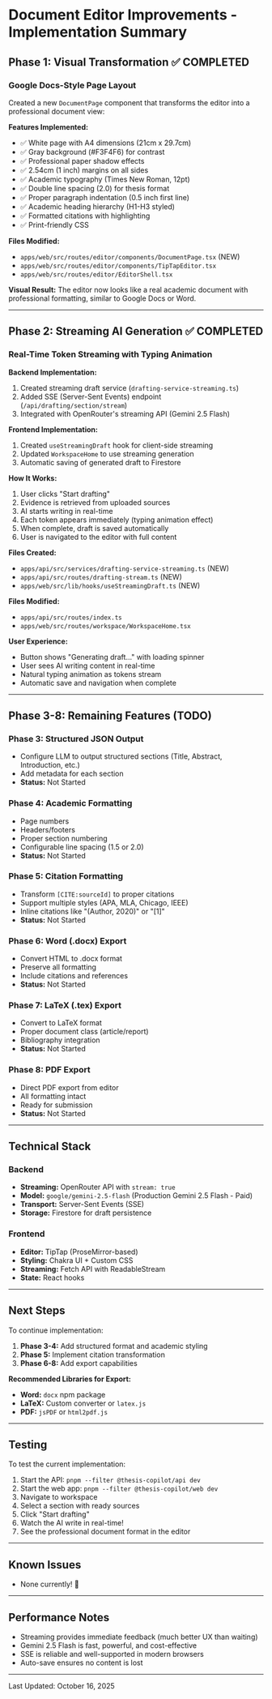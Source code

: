 # Document Editor Improvements - Implementation Summary

## Phase 1: Visual Transformation ✅ COMPLETED

### Google Docs-Style Page Layout
Created a new `DocumentPage` component that transforms the editor into a professional document view:

**Features Implemented:**
- ✅ White page with A4 dimensions (21cm x 29.7cm)
- ✅ Gray background (#F3F4F6) for contrast
- ✅ Professional paper shadow effects
- ✅ 2.54cm (1 inch) margins on all sides
- ✅ Academic typography (Times New Roman, 12pt)
- ✅ Double line spacing (2.0) for thesis format
- ✅ Proper paragraph indentation (0.5 inch first line)
- ✅ Academic heading hierarchy (H1-H3 styled)
- ✅ Formatted citations with highlighting
- ✅ Print-friendly CSS

**Files Modified:**
- `apps/web/src/routes/editor/components/DocumentPage.tsx` (NEW)
- `apps/web/src/routes/editor/components/TipTapEditor.tsx`
- `apps/web/src/routes/editor/EditorShell.tsx`

**Visual Result:**
The editor now looks like a real academic document with professional formatting, similar to Google Docs or Word.

---

## Phase 2: Streaming AI Generation ✅ COMPLETED

### Real-Time Token Streaming with Typing Animation

**Backend Implementation:**
1. Created streaming draft service (`drafting-service-streaming.ts`)
2. Added SSE (Server-Sent Events) endpoint (`/api/drafting/section/stream`)
3. Integrated with OpenRouter's streaming API (Gemini 2.5 Flash)

**Frontend Implementation:**
1. Created `useStreamingDraft` hook for client-side streaming
2. Updated `WorkspaceHome` to use streaming generation
3. Automatic saving of generated draft to Firestore

**How It Works:**
1. User clicks "Start drafting"
2. Evidence is retrieved from uploaded sources
3. AI starts writing in real-time
4. Each token appears immediately (typing animation effect)
5. When complete, draft is saved automatically
6. User is navigated to the editor with full content

**Files Created:**
- `apps/api/src/services/drafting-service-streaming.ts` (NEW)
- `apps/api/src/routes/drafting-stream.ts` (NEW)
- `apps/web/src/lib/hooks/useStreamingDraft.ts` (NEW)

**Files Modified:**
- `apps/api/src/routes/index.ts`
- `apps/web/src/routes/workspace/WorkspaceHome.tsx`

**User Experience:**
- Button shows "Generating draft..." with loading spinner
- User sees AI writing content in real-time
- Natural typing animation as tokens stream
- Automatic save and navigation when complete

---

## Phase 3-8: Remaining Features (TODO)

### Phase 3: Structured JSON Output
- Configure LLM to output structured sections (Title, Abstract, Introduction, etc.)
- Add metadata for each section
- **Status:** Not Started

### Phase 4: Academic Formatting
- Page numbers
- Headers/footers
- Proper section numbering
- Configurable line spacing (1.5 or 2.0)
- **Status:** Not Started

### Phase 5: Citation Formatting
- Transform `[CITE:sourceId]` to proper citations
- Support multiple styles (APA, MLA, Chicago, IEEE)
- Inline citations like "(Author, 2020)" or "[1]"
- **Status:** Not Started

### Phase 6: Word (.docx) Export
- Convert HTML to .docx format
- Preserve all formatting
- Include citations and references
- **Status:** Not Started

### Phase 7: LaTeX (.tex) Export
- Convert to LaTeX format
- Proper document class (article/report)
- Bibliography integration
- **Status:** Not Started

### Phase 8: PDF Export
- Direct PDF export from editor
- All formatting intact
- Ready for submission
- **Status:** Not Started

---

## Technical Stack

### Backend
- **Streaming:** OpenRouter API with `stream: true`
- **Model:** `google/gemini-2.5-flash` (Production Gemini 2.5 Flash - Paid)
- **Transport:** Server-Sent Events (SSE)
- **Storage:** Firestore for draft persistence

### Frontend
- **Editor:** TipTap (ProseMirror-based)
- **Styling:** Chakra UI + Custom CSS
- **Streaming:** Fetch API with ReadableStream
- **State:** React hooks

---

## Next Steps

To continue implementation:

1. **Phase 3-4:** Add structured format and academic styling
2. **Phase 5:** Implement citation transformation
3. **Phase 6-8:** Add export capabilities

**Recommended Libraries for Export:**
- **Word:** `docx` npm package
- **LaTeX:** Custom converter or `latex.js`
- **PDF:** `jsPDF` or `html2pdf.js`

---

## Testing

To test the current implementation:

1. Start the API: `pnpm --filter @thesis-copilot/api dev`
2. Start the web app: `pnpm --filter @thesis-copilot/web dev`
3. Navigate to workspace
4. Select a section with ready sources
5. Click "Start drafting"
6. Watch the AI write in real-time!
7. See the professional document format in the editor

---

## Known Issues

- None currently! 🎉

---

## Performance Notes

- Streaming provides immediate feedback (much better UX than waiting)
- Gemini 2.5 Flash is fast, powerful, and cost-effective
- SSE is reliable and well-supported in modern browsers
- Auto-save ensures no content is lost

---

Last Updated: October 16, 2025
